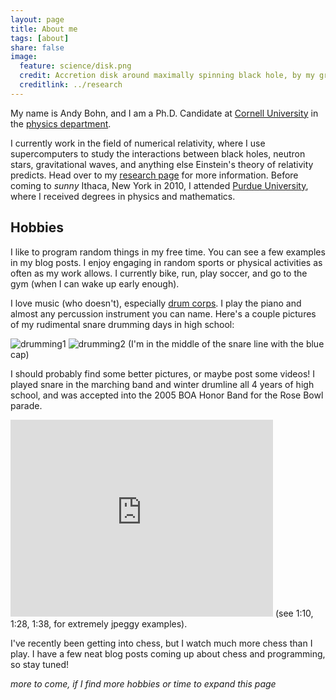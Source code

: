 ```yaml
---
layout: page
title: About me
tags: [about]
share: false
image:
  feature: science/disk.png
  credit: Accretion disk around maximally spinning black hole, by my group
  creditlink: ../research
---
```


My name is Andy Bohn, and I am a Ph.D. Candidate at
[Cornell University](http://www.cornell.edu) in the
[physics department](http://www.physics.cornell.edu).

I currently work in the field of numerical relativity, where I use
supercomputers to study the interactions between black holes, neutron stars,
gravitational waves, and anything else Einstein's theory of relativity
predicts.
Head over to my [research page](/research) for more information.
Before coming to *sunny* Ithaca, New York in 2010, I attended
[Purdue University](http://www.purdue.edu), where I received
degrees in physics and mathematics.

## Hobbies

I like to program random things in my free time.
You can see a few examples in my blog posts.
I enjoy engaging in random sports or physical activities as often as my work
allows.
I currently bike, run, play soccer, and go to the gym (when I can wake up
early enough).

I love music (who doesn't), especially
[drum corps](http://www.dci.org).
I play the piano and almost any percussion
instrument you can name.
Here's a couple pictures of my rudimental snare
drumming days in high school:

![drumming1]({{site.url}}/images/other/drumming1.jpg)
![drumming2]({{site.url}}/images/other/drumming2.jpg)
(I'm in the middle of the snare line with the blue cap)

I should probably find some better pictures, or maybe
post some videos!
I played snare in the marching band and winter drumline
all 4 years of high school,
and was accepted into the
2005 BOA Honor Band for the Rose Bowl parade.

<iframe width="420" height="315" src="https://www.youtube.com/embed/yxP0XTgSFdE" frameborder="0" allowfullscreen></iframe>
(see 1:10, 1:28, 1:38, for extremely jpeggy examples).

I've recently been getting into chess, but I watch
much more chess than I play.
I have a few neat blog posts coming up about
chess and programming, so stay tuned!

*more to come, if I find more hobbies or time to expand this page*
